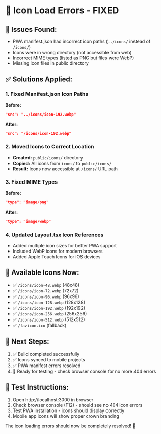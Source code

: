 # 🔧 Icon Load Errors - FIXED

## 🐛 Issues Found:
- PWA manifest.json had incorrect icon paths (`../icons/` instead of `/icons/`)
- Icons were in wrong directory (not accessible from web)
- Incorrect MIME types (listed as PNG but files were WebP)
- Missing icon files in public directory

## ✅ Solutions Applied:

### 1. Fixed Manifest.json Icon Paths
**Before:**
```json
"src": "../icons/icon-192.webp"
```

**After:**
```json
"src": "/icons/icon-192.webp"
```

### 2. Moved Icons to Correct Location
- **Created:** `public/icons/` directory
- **Copied:** All icons from `icons/` to `public/icons/`
- **Result:** Icons now accessible at `/icons/` URL path

### 3. Fixed MIME Types
**Before:**
```json
"type": "image/png"
```

**After:**
```json
"type": "image/webp"
```

### 4. Updated Layout.tsx Icon References
- Added multiple icon sizes for better PWA support
- Included WebP icons for modern browsers
- Added Apple Touch Icons for iOS devices

## 📱 Available Icons Now:
- ✅ `/icons/icon-48.webp` (48x48)
- ✅ `/icons/icon-72.webp` (72x72) 
- ✅ `/icons/icon-96.webp` (96x96)
- ✅ `/icons/icon-128.webp` (128x128)
- ✅ `/icons/icon-192.webp` (192x192)
- ✅ `/icons/icon-256.webp` (256x256)
- ✅ `/icons/icon-512.webp` (512x512)
- ✅ `/favicon.ico` (fallback)

## 🔄 Next Steps:
1. ✅ Build completed successfully
2. ✅ Icons synced to mobile projects
3. ✅ PWA manifest errors resolved
4. 🚀 Ready for testing - check browser console for no more 404 errors

## 🧪 Test Instructions:
1. Open http://localhost:3000 in browser
2. Check browser console (F12) - should see no 404 icon errors
3. Test PWA installation - icons should display correctly
4. Mobile app icons will show proper crown branding

The icon loading errors should now be completely resolved! 🎉
